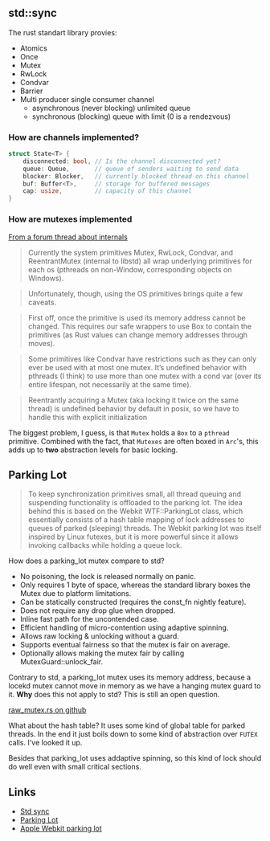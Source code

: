 ## std::sync

The rust standart library provies:
* Atomics
* Once
* Mutex
* RwLock
* Condvar
* Barrier
* Multi producer single consumer channel
    * asynchronous (never blocking) unlimited queue
    * synchronous (blocking) queue with limit (0 is a rendezvous)

### How are channels implemented?

```rust
struct State<T> {
    disconnected: bool, // Is the channel disconnected yet?
    queue: Queue,       // queue of senders waiting to send data
    blocker: Blocker,   // currently blocked thread on this channel
    buf: Buffer<T>,     // storage for buffered messages
    cap: usize,         // capacity of this channel
}
```

### How are mutexes implemented

[From a forum thread about internals](https://internals.rust-lang.org/t/standard-library-synchronization-primitives-and-undefined-behavior/8439)

> Currently the system primitives Mutex, RwLock, Condvar, and ReentrantMutex (internal to libstd) all wrap underlying primitives for each os (pthreads on non-Window, corresponding objects on Windows). 

> Unfortunately, though, using the OS primitives brings quite a few caveats.

> First off, once the primitive is used its memory address cannot be changed. This requires our safe wrappers to use Box to contain the primitives (as Rust values can change memory addresses through moves).

> Some primitives like Condvar have restrictions such as they can only ever be used with at most one mutex. It’s undefined behavior with pthreads (I think) to use more than one mutex with a cond var (over its entire lifespan, not necessarily at the same time).

> Reentrantly acquiring a Mutex (aka locking it twice on the same thread) is undefined behavior by default in posix, so we have to handle this with explicit initialization

The biggest problem, I guess, is that
`Mutex` holds a `Box` to a `pthread` primitive. Combined with the fact, that `Mutexes` are often boxed in `Arc`'s, this adds up to **two** abstraction levels for basic locking.

## Parking Lot

> To keep synchronization primitives small, all thread queuing and suspending functionality is offloaded to the parking lot. The idea behind this is based on the Webkit WTF::ParkingLot class, which essentially consists of a hash table mapping of lock addresses to queues of parked (sleeping) threads. The Webkit parking lot was itself inspired by Linux futexes, but it is more powerful since it allows invoking callbacks while holding a queue lock.

How does a parking_lot mutex compare to std?

* No poisoning, the lock is released normally on panic.
* Only requires 1 byte of space, whereas the standard library boxes the Mutex due to platform limitations.
* Can be statically constructed (requires the const_fn nightly feature).
* Does not require any drop glue when dropped.
* Inline fast path for the uncontended case.
* Efficient handling of micro-contention using adaptive spinning.
* Allows raw locking & unlocking without a guard.
* Supports eventual fairness so that the mutex is fair on average.
* Optionally allows making the mutex fair by calling MutexGuard::unlock_fair.

Contrary to std, a parking_lot mutex uses its memory address, because a locekd mutex cannot move in memory as we have a hanging mutex guard to it. **Why** does this not apply to std? This is still an open question.

[raw_mutex.rs on github](https://github.com/Amanieu/parking_lot/blob/master/src/raw_mutex.rs)

What about the hash table? It uses some kind of global table for parked threads. In the end it just boils down to some kind of abstraction over `FUTEX` calls. I've looked it up. 

Besides that parking_lot uses addaptive spinning, so this kind of lock should do well even with small critical sections.

## Links
* [Std sync](https://doc.rust-lang.org/std/sync/index.html)
* [Parking Lot](https://github.com/Amanieu/parking_lot)
* [Apple Webkit parking lot](https://webkit.org/blog/6161/locking-in-webkit/)